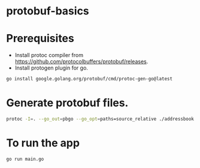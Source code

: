 # protobuf-basics

# Prerequisites
- Install protoc compiler from https://github.com/protocolbuffers/protobuf/releases.
- Install protogen plugin for go.
```sh
go install google.golang.org/protobuf/cmd/protoc-gen-go@latest
```

# Generate protobuf files.
```sh
protoc -I=. --go_out=pbgo --go_opt=paths=source_relative ./addressbook.proto
```

# To run the app
```sh
go run main.go
```
